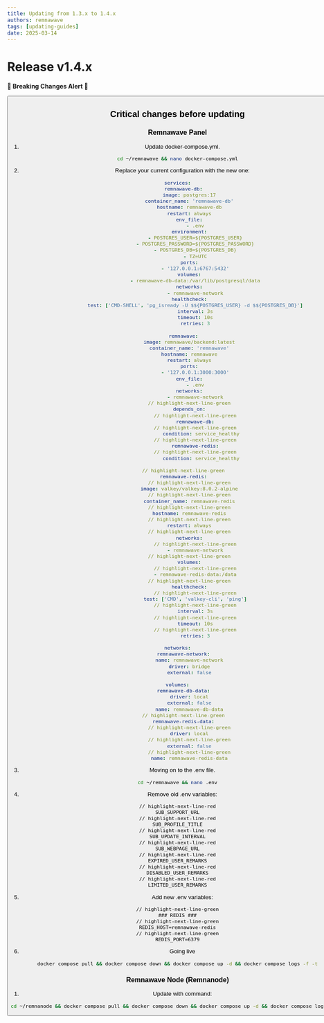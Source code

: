 ```yaml
---
title: Updating from 1.3.x to 1.4.x
authors: remnawave
tags: [updating-guides]
date: 2025-03-14
---
```


# Release v1.4.x

**🚧 Breaking Changes Alert 🚧**

<Button
    label="Check out full changelog"
    variant="secondary"
    outline
    link="https://hub.remna.st/changelog/remnawave-v1-4-0-a-stellar-upgrade"
/>

## Critical changes before updating

### Remnawave Panel

1. Update docker-compose.yml.

```bash
cd ~/remnawave && nano docker-compose.yml
```

2. Replace your current configuration with the new one:

```yaml title="docker-compose.yml"
services:
    remnawave-db:
        image: postgres:17
        container_name: 'remnawave-db'
        hostname: remnawave-db
        restart: always
        env_file:
            - .env
        environment:
            - POSTGRES_USER=${POSTGRES_USER}
            - POSTGRES_PASSWORD=${POSTGRES_PASSWORD}
            - POSTGRES_DB=${POSTGRES_DB}
            - TZ=UTC
        ports:
            - '127.0.0.1:6767:5432'
        volumes:
            - remnawave-db-data:/var/lib/postgresql/data
        networks:
            - remnawave-network
        healthcheck:
            test: ['CMD-SHELL', 'pg_isready -U $${POSTGRES_USER} -d $${POSTGRES_DB}']
            interval: 3s
            timeout: 10s
            retries: 3

    remnawave:
        image: remnawave/backend:latest
        container_name: 'remnawave'
        hostname: remnawave
        restart: always
        ports:
            - '127.0.0.1:3000:3000'
        env_file:
            - .env
        networks:
            - remnawave-network
        // highlight-next-line-green
        depends_on:
            // highlight-next-line-green
            remnawave-db:
            // highlight-next-line-green
                condition: service_healthy
            // highlight-next-line-green
            remnawave-redis:
            // highlight-next-line-green
                condition: service_healthy

    // highlight-next-line-green
    remnawave-redis:
        // highlight-next-line-green
        image: valkey/valkey:8.0.2-alpine
        // highlight-next-line-green
        container_name: remnawave-redis
        // highlight-next-line-green
        hostname: remnawave-redis
        // highlight-next-line-green
        restart: always
        // highlight-next-line-green
        networks:
            // highlight-next-line-green
            - remnawave-network
        // highlight-next-line-green
        volumes:
            // highlight-next-line-green
            - remnawave-redis-data:/data
        // highlight-next-line-green
        healthcheck:
            // highlight-next-line-green
            test: ['CMD', 'valkey-cli', 'ping']
            // highlight-next-line-green
            interval: 3s
            // highlight-next-line-green
            timeout: 10s
            // highlight-next-line-green
            retries: 3

networks:
    remnawave-network:
        name: remnawave-network
        driver: bridge
        external: false

volumes:
    remnawave-db-data:
        driver: local
        external: false
        name: remnawave-db-data
    // highlight-next-line-green
    remnawave-redis-data:
        // highlight-next-line-green
        driver: local
        // highlight-next-line-green
        external: false
        // highlight-next-line-green
        name: remnawave-redis-data
```

3. Moving on to the .env file.

```bash
cd ~/remnawave && nano .env
```

4. Remove old .env variables:

```title=".env"
// highlight-next-line-red
SUB_SUPPORT_URL
// highlight-next-line-red
SUB_PROFILE_TITLE
// highlight-next-line-red
SUB_UPDATE_INTERVAL
// highlight-next-line-red
SUB_WEBPAGE_URL
// highlight-next-line-red
EXPIRED_USER_REMARKS
// highlight-next-line-red
DISABLED_USER_REMARKS
// highlight-next-line-red
LIMITED_USER_REMARKS
```

5. Add new .env variables:

```title=".env"
// highlight-next-line-green
### REDIS ###
// highlight-next-line-green
REDIS_HOST=remnawave-redis
// highlight-next-line-green
REDIS_PORT=6379
```

6. Going live

```bash
docker compose pull && docker compose down && docker compose up -d && docker compose logs -f -t
```

### Remnawave Node (Remnanode)

1. Update with command:

```bash
cd ~/remnanode && docker compose pull && docker compose down && docker compose up -d && docker compose logs -f -t
```
